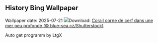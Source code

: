 ## History Bing Wallpaper
Wallpaper date: 2025-07-21
![](https://www.bing.com/th?id=OHR.AcroporaReef_FR-FR5200865280_UHD.jpg&w=1000)Download: [Corail corne de cerf dans une mer peu profonde (© blue-sea.cz/Shutterstock)](https://www.bing.com/th?id=OHR.AcroporaReef_FR-FR5200865280_UHD.jpg)

Auto get programm by LtgX
